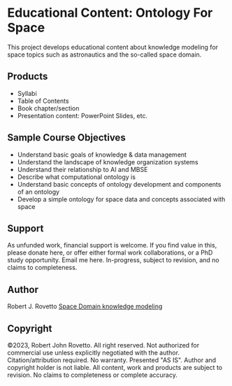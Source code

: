 # Educational Content: Ontology For Space
This project develops educational content about knowledge modeling for space topics such as astronautics and the so-called space domain.

## Products
- Syllabi
- Table of Contents
- Book chapter/section
- Presentation content: PowerPoint Slides, etc.

## Sample Course Objectives
- Understand basic goals of knowledge & data management 
- Understand the landscape of knowledge organization systems
- Understand their relationship to AI and MBSE
- Describe what computational ontology is
- Understand basic concepts of ontology development and components of an ontology
- Develop a simple ontology for space data and concepts associated with space

## Support
As unfunded work, financial support is welcome. If you find value in this, please donate here, or offer either formal work collaborations, or a PhD study opportunity. Email me here. In-progress, subject to revision, and no claims to completeness.

## Author
Robert J. Rovetto
[Space Domain knowledge modeling](https://purl.org/space-ontology)

## Copyright
©2023, Robert John Rovetto. All right reserved. Not authorized for commercial use unless explicitly negotiated with the author. Citation/attribution required. No warranty. Presented "AS IS". Author and copyright holder is not liable. All content, work and products are subject to revision. No claims to completeness or complete accuracy.
